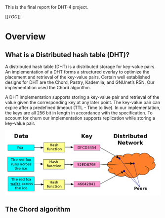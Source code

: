 This is the final report for DHT-4 project.

[[_TOC_]]

# Overview

## What is a Distributed hash table (DHT)?
A distributed hash table (DHT) is a distributed storage for key-value pairs. An implementation of a DHT forms a structured overlay to optimize the placement and retrieval of the key-value pairs. Certain well established designs for DHT are the Chord, Pastry, Kademlia, and GNUnet’s R5N. Our implementation used the Chord algorithm. 

A DHT implementation supports storing a key-value pair and retrieval of the value given the corresponding key at any later point. The key-value pair can expire after a predefined timeout (TTL - Time to live). In our implementation, the keys are all 256 bit in length in accordance with the specification. To account for churn our implementation supports replication while storing a key-value pair.

![](./f_assets/DHT.png "https://upload.wikimedia.org/wikipedia/commons/thumb/9/98/DHT_en.svg/750px-DHT_en.svg.png")

## The Chord algorithm
